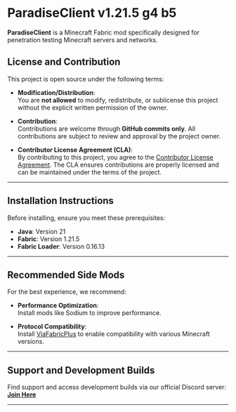 # **ParadiseClient v1.21.5 g4 b5**

**ParadiseClient** is a Minecraft Fabric mod specifically designed for penetration testing Minecraft servers and
networks.

## **License and Contribution**

This project is open source under the following terms:

- **Modification/Distribution**:  
  You are **not allowed** to modify, redistribute, or sublicense this project without the explicit written permission of
  the owner.

- **Contribution**:  
  Contributions are welcome through **GitHub commits only**. All contributions are subject to review and approval by the
  project owner.

- **Contributor License Agreement (CLA)**:  
  By contributing to this project, you agree to the [Contributor License Agreement](CONTRIBUTOR_LICENSE_AGREEMENT.md).
  The CLA ensures contributions are properly licensed and can be maintained under the terms of the project.

---

## **Installation Instructions**

Before installing, ensure you meet these prerequisites:

- **Java**: Version 21
- **Fabric**: Version 1.21.5
- **Fabric Loader**: Version 0.16.13

---

## **Recommended Side Mods**

For the best experience, we recommend:

- **Performance Optimization**:  
  Install mods like Sodium to improve performance.

- **Protocol Compatibility**:  
  Install [ViaFabricPlus](https://modrinth.com/mod/viafabricplus) to enable compatibility with various Minecraft
  versions.

---

## **Support and Development Builds**

Find support and access development builds via our official Discord server:  
[**Join Here**](https://discord.gg/WpGAqWhXJX)

---
